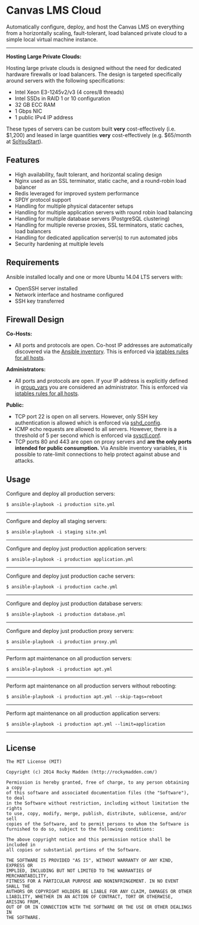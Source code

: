 # Canvas LMS Cloud
Automatically configure, deploy, and host the Canvas LMS on everything from a horizontally scaling, fault-tolerant, load balanced private cloud to a simple local virtual machine instance.

---

__Hosting Large Private Clouds:__

Hosting large private clouds is designed without the need for dedicated hardware firewalls or load balancers. The design is targeted specifically around servers with the following specifications:
* Intel Xeon E3-1245v2/v3 (4 cores/8 threads)
* Intel SSDs in RAID 1 or 10 configuration
* 32 GB ECC RAM
* 1 Gbps NIC
* 1 public IPv4 IP address

These types of servers can be custom built __very__ cost-effectively (i.e. $1,200) and leased in large quantities __very__ cost-effectively (e.g. $65/month at [SoYouStart](http://www.soyoustart.com/us/offers/sys-e32-4.xml)).

## Features
* High availability, fault tolerant, and horizontal scaling design
* Nginx used as an SSL terminator, static cache, and a round-robin load balancer
* Redis leveraged for improved system performance
* SPDY protocol support
* Handling for multiple physical datacenter setups
* Handling for multiple application servers with round robin load balancing
* Handling for multiple database servers (PostgreSQL clustering)
* Handling for multiple reverse proxies, SSL terminators, static caches, load balancers
* Handling for dedicated application server(s) to run automated jobs
* Security hardening at multiple levels

## Requirements

Ansible installed locally and one or more Ubuntu 14.04 LTS servers with:
* OpenSSH server installed
* Network interface and hostname configured
* SSH key transferred

## Firewall Design
__Co-Hosts:__
* All ports and protocols are open. Co-host IP addresses are automatically discovered via the [Ansible inventory](https://github.com/rockymadden/canvas-lms-cloud/blob/master/src/production). This is enforced via [iptables rules for all hosts](https://github.com/rockymadden/canvas-lms-cloud/blob/master/src/roles/common/templates/etc/iptables/rules.v4.j2).

__Administrators:__
* All ports and protocols are open. If your IP address is explicitly defined in [group_vars](https://github.com/rockymadden/canvas-lms-cloud/blob/master/src/group_vars/all) you are considered an administrator. This is enforced via [iptables rules for all hosts](https://github.com/rockymadden/canvas-lms-cloud/blob/master/src/roles/common/templates/etc/iptables/rules.v4.j2).

__Public:__
* TCP port 22 is open on all servers. However, only SSH key authentication is allowed which is enforced via [sshd_config](https://github.com/rockymadden/canvas-lms-cloud/blob/master/src/roles/common/templates/etc/ssh/sshd_config.j2).
* ICMP echo requests are allowed to all servers. However, there is a threshold of 5 per second which is enforced via [sysctl.conf](https://github.com/rockymadden/canvas-lms-cloud/blob/master/src/roles/common/templates/etc/sysctl.conf.j2).
* TCP ports 80 and 443 are open on proxy servers and __are the only ports intended for public consumption.__ Via Ansible inventory variables, it is possible to rate-limit connections to help protect against abuse and attacks.


## Usage

Configure and deploy all production servers:
```
$ ansible-playbook -i production site.yml
```

---

Configure and deploy all staging servers:
```
$ ansible-playbook -i staging site.yml
```

---

Configure and deploy just production application servers:
```
$ ansible-playbook -i production application.yml
```

---

Configure and deploy just production cache servers:
```
$ ansible-playbook -i production cache.yml
```

---
Configure and deploy just production database servers:
```
$ ansible-playbook -i production database.yml
```

---
Configure and deploy just production proxy servers:
```
$ ansible-playbook -i production proxy.yml
```

---

Perform apt maintenance on all production servers:
```
$ ansible-playbook -i production apt.yml
```

---

Perform apt maintenance on all production servers without rebooting:
```
$ ansible-playbook -i production apt.yml --skip-tags=reboot
```

---

Perform apt maintenance on all production application servers:
```
$ ansible-playbook -i production apt.yml --limit=application
```

---

## License
```
The MIT License (MIT)

Copyright (c) 2014 Rocky Madden (http://rockymadden.com/)

Permission is hereby granted, free of charge, to any person obtaining a copy
of this software and associated documentation files (the "Software"), to deal
in the Software without restriction, including without limitation the rights
to use, copy, modify, merge, publish, distribute, sublicense, and/or sell
copies of the Software, and to permit persons to whom the Software is
furnished to do so, subject to the following conditions:

The above copyright notice and this permission notice shall be included in
all copies or substantial portions of the Software.

THE SOFTWARE IS PROVIDED "AS IS", WITHOUT WARRANTY OF ANY KIND, EXPRESS OR
IMPLIED, INCLUDING BUT NOT LIMITED TO THE WARRANTIES OF MERCHANTABILITY,
FITNESS FOR A PARTICULAR PURPOSE AND NONINFRINGEMENT. IN NO EVENT SHALL THE
AUTHORS OR COPYRIGHT HOLDERS BE LIABLE FOR ANY CLAIM, DAMAGES OR OTHER
LIABILITY, WHETHER IN AN ACTION OF CONTRACT, TORT OR OTHERWISE, ARISING FROM,
OUT OF OR IN CONNECTION WITH THE SOFTWARE OR THE USE OR OTHER DEALINGS IN
THE SOFTWARE.
```